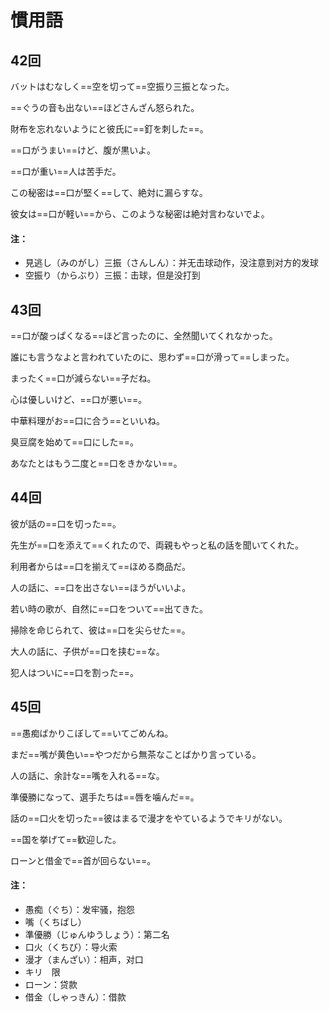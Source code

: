 # 慣用語

## 42回

バットはむなしく==空を切って==空振り三振となった。

==ぐうの音も出ない==ほどさんざん怒られた。

財布を忘れないようにと彼氏に==釘を刺した==。

==口がうまい==けど、腹が黒いよ。

==口が重い==人は苦手だ。

この秘密は==口が堅く==して、絶対に漏らすな。

彼女は==口が軽い==から、このような秘密は絶対言わないでよ。

#### 注：

- 見逃し（みのがし）三振（さんしん）：并无击球动作，没注意到对方的发球
- 空振り（からぶり）三振：击球，但是没打到

## 43回

==口が酸っぱくなる==ほど言ったのに、全然聞いてくれなかった。

誰にも言うなよと言われていたのに、思わず==口が滑って==しまった。

まったく==口が減らない==子だね。

心は優しいけど、==口が悪い==。

中華料理がお==口に合う==といいね。

臭豆腐を始めて==口にした==。

あなたとはもう二度と==口をきかない==。

## 44回

彼が話の==口を切った==。

先生が==口を添えて==くれたので、両親もやっと私の話を聞いてくれた。

利用者からは==口を揃えて==ほめる商品だ。

人の話に、==口を出さない==ほうがいいよ。

若い時の歌が、自然に==口をついて==出てきた。

掃除を命じられて、彼は==口を尖らせた==。

大人の話に、子供が==口を挟む==な。

犯人はついに==口を割った==。

## 45回

==愚痴ばかりこぼして==いてごめんね。

まだ==嘴が黄色い==やつだから無茶なことばかり言っている。

人の話に、余計な==嘴を入れる==な。

準優勝になって、選手たちは==唇を噛んだ==。

話の==口火を切った==彼はまるで漫才をやているようでキリがない。

==国を挙げて==歓迎した。

ローンと借金で==首が回らない==。

#### 注：

- 愚痴（ぐち）：发牢骚，抱怨
- 嘴（くちばし）
- 準優勝（じゅんゆうしょう）：第二名
- 口火（くちび）：导火索
- 漫才（まんざい）：相声，对口
- キリ　限
- ローン：贷款
- 借金（しゃっきん）：借款